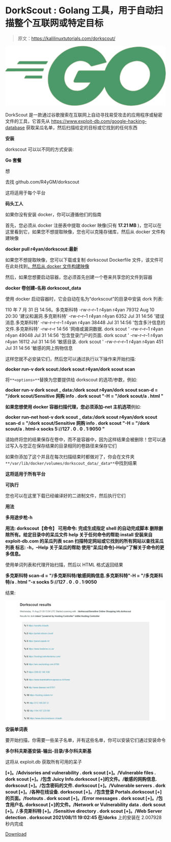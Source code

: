 # DorkScout : Golang 工具，用于自动扫描整个互联网或特定目标

> 原文：<https://kalilinuxtutorials.com/dorkscout/>

[![](img//c8674734ccb6c3405f0964ccb36b945d.png)](https://blogger.googleusercontent.com/img/a/AVvXsEgLuTUH09IQFWC1ifYKkdpACXWx7C8Kv-op7FOxn_QqElze-fB2ljKGRFp6INCTxuRoYUgh68Ewpf1_8TaOAMzgnNE-psIzlKAfH5gL_Z7YOOIYAuB5nYiN7BPpm-NYf-Zyvuubk66TxnEKkReb0ZWdbmrJ5gYmEHadI0m11cvTKDNJsHAW3cVqfO2a=s1018)

DorkScout 是一款通过谷歌搜索在互联网上自动寻找易受攻击的应用程序或秘密文件的工具，它首先从 https://www.exploit-db.com/google-hacking-database 获取呆瓜名单，然后扫描给定的目标或它找到的任何东西

**安装**

dorkscout 可以以不同的方式安装:

**Go 套餐**

想

去找 github.com/R4yGM/dorkscout

这将适用于每个平台

**码头工人**

如果你没有安装 docker，你可以遵循他们的指南

首先，您必须从 docker 注册表中提取 docker 映像(只有 **17.21 MB** )，您可以在这里看到它，如果您不想提取映像，您也可以克隆存储库，然后从 docker 文件构建映像

**docker pull r4yan/dorkscout:最新**

如果您不想提取映像，您可以下载或复制 dorkscout Dockerfile 文件，该文件可在此处找到[，然后从 docker 文件构建映像](https://github.com/R4yGM/dorkscout/blob/1.0/Dockerfile)

然后，如果您想要启动容器，您必须首先创建一个卷来共享您的文件到容器

**docker 卷创建–名称 dorkscout_data**

使用 docker 启动容器时，它会自动在名为“dorkscout”的目录中安装 dork 列表:

110 年 7 月 31 日 14:56。多克斯科特
-rw-r–r–1 r4yan r4yan 79312 Aug 10 20:30 '建议和漏洞.多克斯科特'
-rw-r–r–1 r4yan r4yan 6352 Jul 31 14:56 '错误消息.多克斯科特'
-rw-r–r–r–1 r4yan r4yan 38448 Jul 31 14:56 '包含多汁信息的文件.多克斯科特'
-rw-r–r 14:56 '网络或漏洞数据. dork scout '
-rw-r–r–1 r4yan r4yan 49048 Jul 31 14:56 '包含登录门户的页面. dork scout '
-rw-r–r–1 r4yan r4yan 16112 Jul 31 14:56 '敏感目录. dork scout '
-rw-r–r–r–1 r4yan r4yan 451 Jul 31 14:56 '敏感的网上购物信息

这样您就不必安装它们，然后您可以通过执行以下操作来开始扫描:

**docker run-v dork scout:/dork scout r4yan/dork scout scan**

将`**<options>**`替换为您要提供给 dorkscout 的选项/参数，例如:

**docker run-v dork scout _ data:/dork scout r4yan/dork scout scan-d = "/dork scout/Sensitive 网购 info . dork scout "-H = "/dork scout/a . html "**

**如果您想使用 docker 容器扫描代理，您必须添加–net 主机选项**例如:

**docker run–net host-v dork scout _ data:/dork scout r4yan/dork scout scan-d = "/dork scout/Sensitive 网购 info . dork scout "-H = "/dork scout/a . html-x socks 5://127 . 0 . 0 . 1:9050 "**

请始终将您的结果保存在卷中，而不是容器中，因为这样结果会被删除！您可以通过写入与您正在保存结果的目录相同的卷路径来保存它们

如果你添加了这个并且在每次扫描结束时都做对了，你会在文件夹`**/var/lib/docker/volumes/dorkscout_data/_data**`中找到结果

**这将适用于所有平台**

**可执行**

您也可以在这里下载已经编译好的二进制文件，然后执行它们

**用法**

**多用途步枪-h**

**用法:
dorkscout【命令】
可用命令:
完成生成指定 shell 的自动完成脚本
删除删除所有。给定目录中的呆瓜文件
help 关于任何命令的帮助
install 安装来自 exploit-db.com 的呆瓜列表
scan 扫描特定网站或它找到的所有网站以查找呆瓜列表
标志:
-h，–Help 关于呆瓜的帮助
使用“呆瓜[命令]–Help”了解关于命令的更多信息。**

使用单词列表和代理开始扫描，然后以 HTML 格式返回结果

**多克斯科特 scan-d = "/多克斯科特/敏感网购信息.多克斯科特"-H = "/多克斯科特/a . html "-x socks 5://127 . 0 . 0 . 1:9050**

结果:

![](img//82e5a86624f8fd6d9abf55bc5a7907e7.png)

**安装单词表**

要开始扫描，你需要一些呆子名单，并有这些名单，你可以安装它们通过安装命令

**多尔科夫斯基安装-输出-目录/多尔科夫斯基**

这将从 exploit.db 获取所有可用的呆子

**[+]。/Advisories and vulnerability . dork scout
[+]。/Vulnerable files . dork scout
[+]。/包含 Juicy Info.dorkscout
[+]的文件。/敏感的网购信息. dorkscout
[+]。/包含密码的文件. dorkscout
[+]。/Vulnerable servers . dork scout
[+]。/各种在线设备. dorkscout
[+]。/包含登录 Portals.dorkscout
[+]的页面。/footouts . dork scout
[+]。/Error messages . dork scout
[+]。/包含用户名. dorkscout
[+]的文件。/Network or Vulnerability data . dork scout
[+]。/.多克斯科特
[+]。/Sensitive directory . dork scout
[+]。/Web Server detection . dorkscout
2021/08/11 19:02:45 在/dorks** 上的安装在 2.007928 秒内完成

[Download](https://github.com/R4yGM/dorkscout)